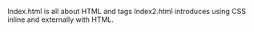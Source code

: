 Index.html is all about HTML and tags
Index2.html introduces using CSS inline and externally with HTML.